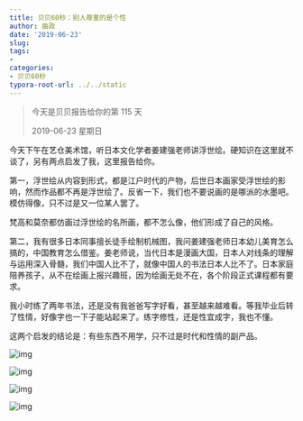 ```yaml
---
title: 贝贝60秒：别人尊重的是个性
author: 曲政
date: '2019-06-23'
slug: 
tags:
- 
categories:
- 贝贝60秒
typora-root-url: ../../static
---
```


>   今天是贝贝报告给你的第 115 天
>
>   2019-06-23 星期日

今天下午在艺仓美术馆，听日本文化学者姜建强老师讲浮世绘。硬知识在这里就不谈了，另有两点启发了我，这里报告给你。

第一，浮世绘从内容到形式，都是江户时代的产物，后世日本画家受浮世绘的影响，然而作品都不再是浮世绘了。反省一下，我们也不要说画的是哪派的水墨吧。模仿得像，只不过是又一位某人罢了。

梵高和莫奈都仿画过浮世绘的名所画，都不怎么像，他们形成了自己的风格。

第二，我有很多日本同事擅长徒手绘制机械图，我问姜建强老师日本幼儿美育怎么搞的，中国教育怎么借鉴。姜老师说，当代日本是漫画大国，日本人对线条的理解与运用深入骨髓，我们中国人比不了，就像中国人的书法日本人比不了。日本家庭陪养孩子，从不在绘画上报兴趣班，因为绘画无处不在，各个阶段正式课程都有要求。

我小时练了两年书法，还是没有我爸爸写字好看，甚至越来越难看。等我毕业后转了性情，好像字也一下子能站起来了。练字修性，还是性宜成字，我也不懂。

这两个启发的结论是：有些东西不用学，只不过是时代和性情的副产品。

![img](/images/2019-06-23-%E8%B4%9D%E8%B4%9D60%E7%A7%92%EF%BC%9A%E5%88%AB%E4%BA%BA%E5%B0%8A%E9%87%8D%E7%9A%84%E6%98%AF%E4%B8%AA%E6%80%A7/640-20200416114616563.jpeg)

![img](/images/2019-06-23-%E8%B4%9D%E8%B4%9D60%E7%A7%92%EF%BC%9A%E5%88%AB%E4%BA%BA%E5%B0%8A%E9%87%8D%E7%9A%84%E6%98%AF%E4%B8%AA%E6%80%A7/640-20200416114616646.jpeg)

![img](/images/2019-06-23-%E8%B4%9D%E8%B4%9D60%E7%A7%92%EF%BC%9A%E5%88%AB%E4%BA%BA%E5%B0%8A%E9%87%8D%E7%9A%84%E6%98%AF%E4%B8%AA%E6%80%A7/640-20200416114616636.jpeg)

![img](/images/2019-06-23-%E8%B4%9D%E8%B4%9D60%E7%A7%92%EF%BC%9A%E5%88%AB%E4%BA%BA%E5%B0%8A%E9%87%8D%E7%9A%84%E6%98%AF%E4%B8%AA%E6%80%A7/640-20200416114616599.jpeg)


